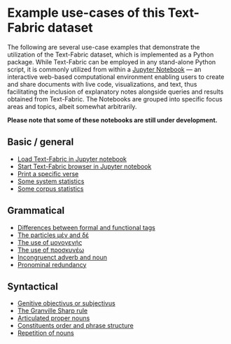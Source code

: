 # Example use-cases of this Text-Fabric dataset

The following are several use-case examples that demonstrate the utilization of the Text-Fabric dataset, which is implemented as a Python package. While Text-Fabric can be employed in any stand-alone Python script, it is commonly utilized from within a [Jupyter Notebook](https://jupyter.org) — an interactive web-based computational environment enabling users to create and share documents with live code, visualizations, and text, thus facilitating the inclusion of explanatory notes alongside queries and results obtained from Text-Fabric. The Notebooks are grouped into specific focus areas and topics, albeit somewhat arbitrarily.

**Please note that some of these notebooks are still under development.**

## Basic / general

* [Load Text-Fabric in Jupyter notebook](https://nbviewer.org/github/tonyjurg/Nestle1904GBI/blob/main/docs/usecases/load_text_fabric.ipynb)
* [Start Text-Fabric browser in Jupyter notebook](https://nbviewer.org/github/tonyjurg/Nestle1904GBI/blob/main/docs/usecases/starting_tf_browser.ipynb)
* [Print a specific verse](https://nbviewer.org/github/tonyjurg/Nestle1904GBI/blob/main/docs/usecases/print_verse.ipynb)
* [Some system statistics](https://nbviewer.org/github/tonyjurg/Nestle1904GBI/blob/main/docs/usecases/Some_system_statistics.ipynb)
* [Some corpus statistics](https://nbviewer.org/github/tonyjurg/Nestle1904GBI/blob/main/docs/usecases/Some_corpus_statistics.ipynb)

## Grammatical

* [Differences between formal and functional tags](https://nbviewer.org/github/tonyjurg/Nestle1904GBI/blob/main/docs/usecases/formal_versus_functional_tag.ipynb)
* [The particles μέν and δέ](https://nbviewer.org/github/tonyjurg/Nestle1904GBI/blob/main/docs/usecases/particles_men_and_de.ipynb)
* [The use of μονογενής](https://nbviewer.org/github/tonyjurg/Nestle1904GBI/blob/main/docs/usecases/use_of_monogenes.ipynb)
* [The use of προσκυνέω](https://nbviewer.org/github/tonyjurg/Nestle1904GBI/blob/main/docs/usecases/use_of_proskyneo.ipynb)
* [Incongruenct adverb and noun](https://nbviewer.org/github/tonyjurg/Nestle1904GBI/blob/main/docs/usecases/incongruent_adverb_noun.ipynb)
* [Pronominal redundancy](https://nbviewer.org/github/tonyjurg/Nestle1904GBI/blob/main/docs/usecases/pronominal_redundancy.ipynb)

## Syntactical 

* [Genitive objectivus or subjectivus](https://nbviewer.org/github/tonyjurg/Nestle1904GBI/blob/main/docs/usecases/genitive_objectivus_or_subjectivus.ipynb)
* [The Granville Sharp rule](https://nbviewer.org/github/tonyjurg/Nestle1904GBI/blob/main/docs/usecases/Granville_Sharp_rule.ipynb)
* [Articulated proper nouns](https://nbviewer.org/github/tonyjurg/Nestle1904GBI/blob/main/docs/usecases/articulated_proper_nouns.ipynb)
* [Constituents order and phrase structure](https://nbviewer.org/github/tonyjurg/Nestle1904GBI/blob/main/docs/usecases/constituents_order_and_phrase_structure.ipynb)
* [Repetition of nouns](https://nbviewer.org/github/tonyjurg/Nestle1904GBI/blob/main/docs/usecases/repetition_of_nouns.ipynb)
